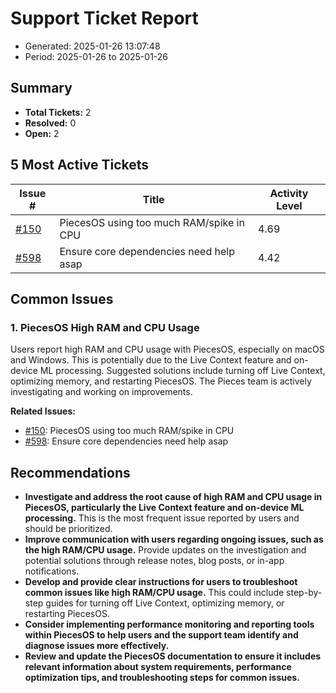 # Support Ticket Report
- Generated: 2025-01-26 13:07:48
- Period: 2025-01-26 to 2025-01-26

## Summary
- **Total Tickets:** 2
- **Resolved:** 0
- **Open:** 2

## 5 Most Active Tickets
| Issue # | Title | Activity Level |
|---------|-------|----------------|
| [#150](https://github.com/pieces-app/support/issues/150) | PiecesOS using too much RAM/spike in CPU | 4.69 |
| [#598](https://github.com/pieces-app/support/issues/598) | Ensure core dependencies need help asap | 4.42 |

## Common Issues
### 1. PiecesOS High RAM and CPU Usage
Users report high RAM and CPU usage with PiecesOS, especially on macOS and Windows. This is potentially due to the Live Context feature and on-device ML processing. Suggested solutions include turning off Live Context, optimizing memory, and restarting PiecesOS. The Pieces team is actively investigating and working on improvements.

**Related Issues:**
- [#150](https://github.com/pieces-app/support/issues/150): PiecesOS using too much RAM/spike in CPU
- [#598](https://github.com/pieces-app/support/issues/598): Ensure core dependencies need help asap


## Recommendations
- **Investigate and address the root cause of high RAM and CPU usage in PiecesOS, particularly the Live Context feature and on-device ML processing.** This is the most frequent issue reported by users and should be prioritized.
- **Improve communication with users regarding ongoing issues, such as the high RAM/CPU usage.** Provide updates on the investigation and potential solutions through release notes, blog posts, or in-app notifications.
- **Develop and provide clear instructions for users to troubleshoot common issues like high RAM/CPU usage.** This could include step-by-step guides for turning off Live Context, optimizing memory, or restarting PiecesOS.
- **Consider implementing performance monitoring and reporting tools within PiecesOS to help users and the support team identify and diagnose issues more effectively.**
- **Review and update the PiecesOS documentation to ensure it includes relevant information about system requirements, performance optimization tips, and troubleshooting steps for common issues.**
